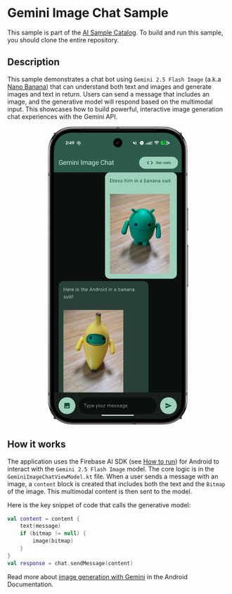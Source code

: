 # Gemini Image Chat Sample

This sample is part of the [AI Sample Catalog](../../). To build and run this sample, you should clone the entire repository.

## Description

This sample demonstrates a chat bot using `Gemini 2.5 Flash Image` (a.k.a [Nano Banana](https://developers.googleblog.com/en/introducing-gemini-2-5-flash-image/)) that can understand both text and images and generate images and text in return. Users can send a message that includes an image, and the generative model will respond based on the multimodal input. This showcases how to build powerful, interactive image generation chat experiences with the Gemini API.

<div style="text-align: center;">
<img width="320" alt="Gemini Image chat in action" src="android_nano_banana.png" />
</div>

## How it works

The application uses the Firebase AI SDK (see [How to run](../../#how-to-run)) for Android to interact with the `Gemini 2.5 Flash Image` model. The core logic is in the `GeminiImageChatViewModel.kt` file. When a user sends a message with an image, a `content` block is created that includes both the text and the `Bitmap` of the image. This multimodal content is then sent to the model.

Here is the key snippet of code that calls the generative model:

```kotlin
val content = content {
    text(message)
    if (bitmap != null) {
        image(bitmap)
    }
}
val response = chat.sendMessage(content)
```

Read more about [image generation with Gemini](https://developer.android.com/ai/gemini/developer-api#generate-images) in the Android Documentation.